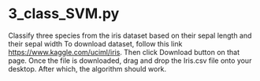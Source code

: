 # 3_class_SVM.py
Classify three species from the iris dataset based on their sepal length and their sepal width
To download dataset, follow this link https://www.kaggle.com/uciml/iris. Then click Download button on that page. Once the file is downloaded, drag and drop the Iris.csv file onto your desktop. After which, the algorithm should work.





